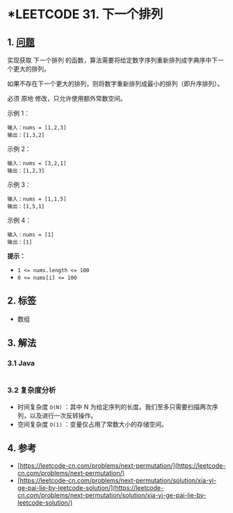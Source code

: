 # \*LEETCODE 31. 下一个排列

## 1. [问题](https://leetcode-cn.com/problems/next-permutation/)

实现获取 下一个排列 的函数，算法需要将给定数字序列重新排列成字典序中下一个更大的排列。

如果不存在下一个更大的排列，则将数字重新排列成最小的排列（即升序排列）。

必须 原地 修改，只允许使用额外常数空间。

示例 1：

```text
输入：nums = [1,2,3]
输出：[1,3,2]
```

示例 2：

```text
输入：nums = [3,2,1]
输出：[1,2,3]
```

示例 3：

```text
输入：nums = [1,1,5]
输出：[1,5,1]
```

示例 4：

```text
输入：nums = [1]
输出：[1]
```

**提示：**

* `1 <= nums.length <= 100`
* `0 <= nums[i] <= 100`

## 2. 标签

* 数组

## 3. 解法

### 3.1 Java

```java

```

### 3.2 复杂度分析

* 时间复杂度 `O(N)` ：其中 N 为给定序列的长度。我们至多只需要扫描两次序列，以及进行一次反转操作。
* 空间复杂度 `O(1)` ：变量仅占用了常数大小的存储空间。

## 4. 参考

* [https://leetcode-cn.com/problems/next-permutation/](https://leetcode-cn.com/problems/next-permutation/)
* [https://leetcode-cn.com/problems/next-permutation/solution/xia-yi-ge-pai-lie-by-leetcode-solution/](https://leetcode-cn.com/problems/next-permutation/solution/xia-yi-ge-pai-lie-by-leetcode-solution/)

